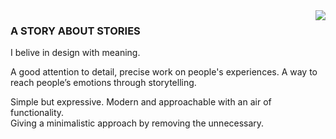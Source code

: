 
 
<img src="https://user-images.githubusercontent.com/29023819/200862463-f0dddbba-6b04-4b8f-b7b3-bd9e6792fa82.jpeg" align=right>


### A STORY ABOUT STORIES 

I belive in design with meaning.

A good attention to detail, precise work on people's experiences. A way to \
reach people’s emotions through storytelling.

Simple but expressive. Modern and approachable with an air of functionality. \
Giving a minimalistic approach by removing the unnecessary.
 
